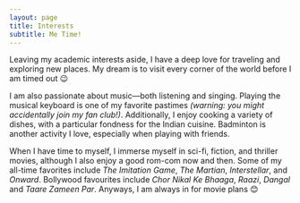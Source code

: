 ```yaml
---
layout: page
title: Interests
subtitle: Me Time!
---
```


<p>Leaving my academic interests aside, I have a deep love for traveling and exploring new places. My dream is to visit every corner of the world before I am timed out 😉</p>

<p>I am also passionate about music—both listening and singing. Playing the musical keyboard is one of my favorite pastimes <em>(warning: you might accidentally join my fan club!)</em>. Additionally, I enjoy cooking a variety of dishes, with a particular fondness for the Indian cuisine. Badminton is another activity I love, especially when playing with friends.</p>

<p>When I have time to myself, I immerse myself in sci-fi, fiction, and thriller movies, although I also enjoy a good rom-com now and then. Some of my all-time favorites include <em>The Imitation Game</em>, <em>The Martian</em>, <em>Interstellar</em>, and <em>Onward</em>. Bollywood favourites include <em>Chor Nikal Ke Bhaaga</em>, <em>Raazi</em>, <em>Dangal</em> and <em>Taare Zameen Par</em>. Anyways, I am always in for movie plans 😊<p>

